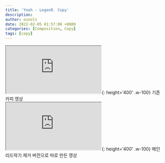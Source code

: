 ```yaml
---
title: 'Yooh - LegenD. Copy'
description: 
author: ounols
date: 2022-02-05 01:57:00 +0800
categories: [Composition, Copy]
tags: [copy]
---
```


<iframe src='https://serviceapi.nmv.naver.com/flash/convertIframeTag.nhn?vid=B56AFFF95303633C198A407188B6FD480AF8&outKey=V12419ac02ee207c527ff909de1f3d56a1de79276df8f75a8304b7756b77ab8832c37909de1f3d56a1de7'></iframe>{: height='400' .w-100}
기존 카피 영상
<br/>


<iframe src='https://serviceapi.nmv.naver.com/flash/convertIframeTag.nhn?vid=6E2F861FEAEFD38E59EA7E48F7778B839E76&outKey=V121407e00e48855c60a026ae0e820ef3dc327729c08f4fb90ed89bcefd4b0b01760926ae0e820ef3dc32'></iframe>{: height='400' .w-100}
메인 리드악기 제거 버전으로 따로 만든 영상
